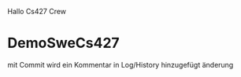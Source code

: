 Hallo Cs427 Crew
# DemoSweCs427
mit Commit wird ein Kommentar in Log/History hinzugefügt
änderung











